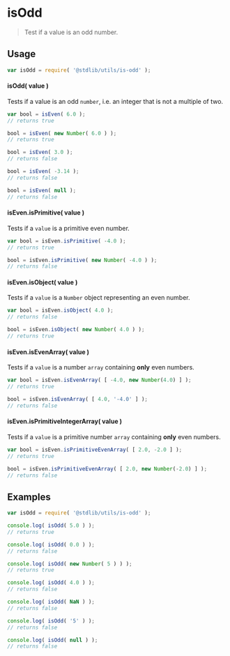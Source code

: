 isOdd
===
> Test if a value is an odd number.

<!-- <usage> -->
## Usage

``` javascript
var isOdd = require( '@stdlib/utils/is-odd' );
```


#### isOdd( value )

Tests if a value is an odd `number`, i.e. an integer that is not a multiple of two.

``` javascript
var bool = isEven( 6.0 );
// returns true

bool = isEven( new Number( 6.0 ) );
// returns true

bool = isEven( 3.0 );
// returns false

bool = isEven( -3.14 );
// returns false

bool = isEven( null );
// returns false
```

#### isEven.isPrimitive( value )

Tests if a `value` is a primitive even number.

``` javascript
var bool = isEven.isPrimitive( -4.0 );
// returns true

bool = isEven.isPrimitive( new Number( -4.0 ) );
// returns false
```

#### isEven.isObject( value )

Tests if a `value` is a `Number` object representing an even number.

``` javascript
var bool = isEven.isObject( 4.0 );
// returns false

bool = isEven.isObject( new Number( 4.0 ) );
// returns true
```

#### isEven.isEvenArray( value )

Tests if a `value` is a number `array` containing __only__ even numbers.

``` javascript
var bool = isEven.isEvenArray( [ -4.0, new Number(4.0) ] );
// returns true

bool = isEven.isEvenArray( [ 4.0, '-4.0' ] );
// returns false
```

#### isEven.isPrimitiveIntegerArray( value )

Tests if a `value` is a primitive number `array` containing __only__ even numbers.

``` javascript
var bool = isEven.isPrimitiveEvenArray( [ 2.0, -2.0 ] );
// returns true

bool = isEven.isPrimitiveEvenArray( [ 2.0, new Number(-2.0) ] );
// returns false
```
<!-- </usage> -->

<!-- <examples> -->
## Examples

``` javascript
var isOdd = require( '@stdlib/utils/is-odd' );

console.log( isOdd( 5.0 ) );
// returns true

console.log( isOdd( 0.0 ) );
// returns false

console.log( isOdd( new Number( 5 ) ) );
// returns true

console.log( isOdd( 4.0 ) );
// returns false

console.log( isOdd( NaN ) );
// returns false

console.log( isOdd( '5' ) );
// returns false

console.log( isOdd( null ) );
// returns false

```
<!-- </examples> -->

<!-- <links> -->
<!-- </links> -->
